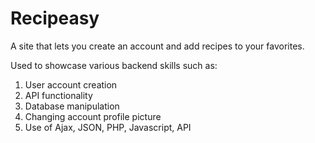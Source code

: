 # Recipeasy
A site that lets you create an account and add recipes to your favorites.

Used to showcase various backend skills such as:
1. User account creation
2. API functionality
3. Database manipulation
4. Changing account profile picture
5. Use of Ajax, JSON, PHP, Javascript, API
